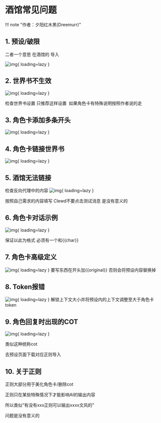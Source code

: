 # 酒馆常见问题

!!! note "作者：夕阳红木黑(Dreemurr)"

## 1. 预设/破限 
二者一个意思 在酒馆的 导入

![img](que/1.jpeg){ loading=lazy }

## 2. 世界书不生效 
![img](que/2.jpeg){ loading=lazy }

检查世界书设置 只推荐这样设置 
如果角色卡有特殊说明按照作者说的走

## 3. 角色卡添加多条开头

![img](que/3.jpeg){ loading=lazy }

## 4. 角色卡链接世界书

![img](que/4.jpeg){ loading=lazy }

## 5. 酒馆无法链接 
检查反向代理中的内容 ![img](que/5.jpeg){ loading=lazy }

按照自己需求的内容填写 Clewd不要点击测试消息 是没有意义的

## 6. 角色卡对话示例

![img](que/6.jpeg){ loading=lazy }

保证以此为格式 必须有一个<START>和{{char}}

## 7. 角色卡高级定义

![img](que/7.jpeg){ loading=lazy }
要写东西在开头加{{original}} 否则会将预设内容替换掉

## 8. Token报错

![img](que/8.jpeg){ loading=lazy }
解锁上下文大小并将预设内的上下文调整至大于角色卡token

## 9. 角色回复时出现的COT

![img](que/9.jpeg){ loading=lazy }

类似这种统称cot

去预设页面下载对应正则导入

## 10. 关于正则

正则大部分用于美化角色卡/删除cot

正则只在某些特殊情况下才能影响AI的输出内容

所以类似“有没有xxx正则可以输出xxxx文风的”

问题是没有意义的







